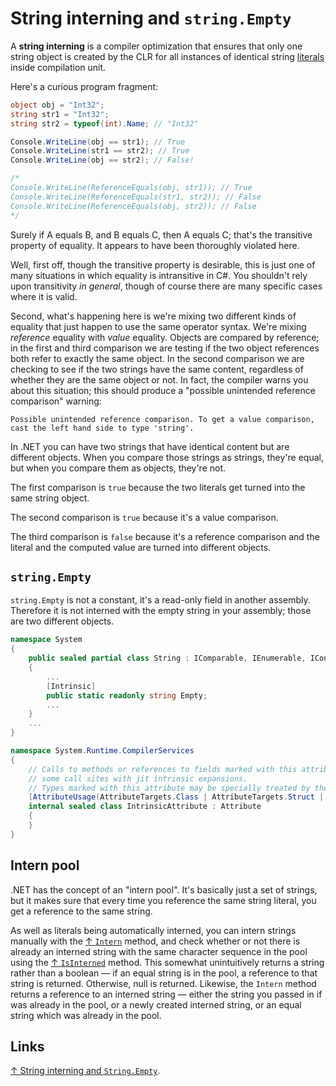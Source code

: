 # String interning and `string.Empty`

A **string interning** is a compiler optimization that ensures that only one string object is created by the CLR for all instances of identical string [literals](/csharp/literal.md) inside compilation unit.

Here's a curious program fragment:

```csharp
object obj = "Int32";
string str1 = "Int32";
string str2 = typeof(int).Name; // "Int32"

Console.WriteLine(obj == str1); // True
Console.WriteLine(str1 == str2); // True
Console.WriteLine(obj == str2); // False!

/*
Console.WriteLine(ReferenceEquals(obj, str1)); // True
Console.WriteLine(ReferenceEquals(str1, str2)); // False
Console.WriteLine(ReferenceEquals(obj, str2)); // False
*/
```

Surely if A equals B, and B equals C, then A equals C; that's the transitive property of equality. It appears to have been thoroughly violated here.

Well, first off, though the transitive property is desirable, this is just one of many situations in which equality is intransitive in C#. You shouldn't rely upon transitivity *in general*, though of course there are many specific cases where it is valid.

Second, what's happening here is we're mixing two different kinds of equality that just happen to use the same operator syntax. We're mixing *reference* equality with *value* equality. Objects are compared by reference; in the first and third comparison we are testing if the two object references both refer to exactly the same object. In the second comparison we are checking to see if the two strings have the same content, regardless of whether they are the same object or not. In fact, the compiler warns you about this situation; this should produce a "possible unintended reference comparison" warning:

```text
Possible unintended reference comparison. To get a value comparison, cast the left hand side to type 'string'.
```

In .NET you can have two strings that have identical content but are different objects. When you compare those strings as strings, they're equal, but when you compare them as objects, they're not.

The first comparison is `true` because the two literals get turned into the same string object.

The second comparison is `true` because it's a value comparison.

The third comparison is `false` because it's a reference comparison and the literal and the computed value are turned into different objects.

## `string.Empty`

`string.Empty` is not a constant, it's a read-only field in another assembly. Therefore it is not interned with the empty string in your assembly; those are two different objects.

```csharp
namespace System
{
    public sealed partial class String : IComparable, IEnumerable, IConvertible, IEnumerable<char>, IComparable<string?>, IEquatable<string?>, ICloneable
    {
        ...
        [Intrinsic]
        public static readonly string Empty;
        ...
    }
    ...
}
```

```csharp
namespace System.Runtime.CompilerServices
{
    // Calls to methods or references to fields marked with this attribute may be replaced at
    // some call sites with jit intrinsic expansions.
    // Types marked with this attribute may be specially treated by the runtime/compiler.
    [AttributeUsage(AttributeTargets.Class | AttributeTargets.Struct | AttributeTargets.Method | AttributeTargets.Constructor | AttributeTargets.Field, Inherited = false)]
    internal sealed class IntrinsicAttribute : Attribute
    {
    }
}
```

## Intern pool

.NET has the concept of an "intern pool". It's basically just a set of strings, but it makes sure that every time you reference the same string literal, you get a reference to the same string.

As well as literals being automatically interned, you can intern strings manually with the [↑ `Intern`](https://learn.microsoft.com/en-us/dotnet/api/system.string.intern) method, and check whether or not there is already an interned string with the same character sequence in the pool using the [↑ `IsInterned`](https://learn.microsoft.com/en-us/dotnet/api/system.string.isinterned) method. This somewhat unintuitively returns a string rather than a boolean — if an equal string is in the pool, a reference to that string is returned. Otherwise, null is returned. Likewise, the `Intern` method returns a reference to an interned string — either the string you passed in if was already in the pool, or a newly created interned string, or an equal string which was already in the pool.

## Links

[↑ String interning and `String.Empty`](https://learn.microsoft.com/en-us/archive/blogs/ericlippert/string-interning-and-string-empty).
